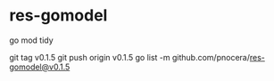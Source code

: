# res-gomodel

go mod tidy

git tag v0.1.5
git push origin v0.1.5
go list -m github.com/pnocera/res-gomodel@v0.1.5
